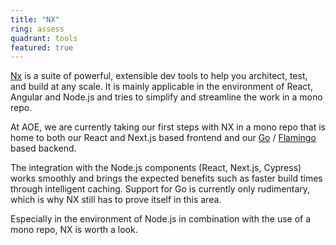 ```yaml
---
title: "NX"
ring: assess
quadrant: tools
featured: true
---
```


[Nx](https://nx.dev/) is a suite of powerful, extensible dev tools to help you architect, test, and build at any scale.
It is mainly applicable in the environment of React, Angular and Node.js and tries to simplify and streamline the work in a mono repo.

At AOE, we are currently taking our first steps with NX in a mono repo that is home to both our React and Next.js based frontend and our [Go](/languages-and-frameworks/go-lang/) / [Flamingo](/languages-and-frameworks/flamingo/) based backend.

The integration with the Node.js components (React, Next.js, Cypress) works smoothly and brings the expected benefits such as faster build times through intelligent caching.
Support for Go is currently only rudimentary, which is why NX still has to prove itself in this area.

Especially in the environment of Node.js in combination with the use of a mono repo, NX is worth a look.
